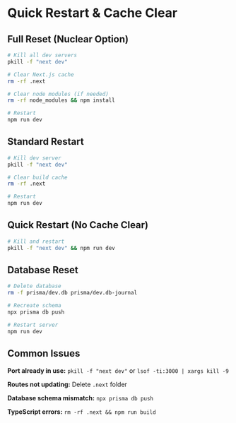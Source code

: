 # Quick Restart & Cache Clear

## Full Reset (Nuclear Option)
```bash
# Kill all dev servers
pkill -f "next dev"

# Clear Next.js cache
rm -rf .next

# Clear node modules (if needed)
rm -rf node_modules && npm install

# Restart
npm run dev
```

## Standard Restart
```bash
# Kill dev server
pkill -f "next dev"

# Clear build cache
rm -rf .next

# Restart
npm run dev
```

## Quick Restart (No Cache Clear)
```bash
# Kill and restart
pkill -f "next dev" && npm run dev
```

## Database Reset
```bash
# Delete database
rm -f prisma/dev.db prisma/dev.db-journal

# Recreate schema
npx prisma db push

# Restart server
npm run dev
```

## Common Issues

**Port already in use:** `pkill -f "next dev"` or `lsof -ti:3000 | xargs kill -9`

**Routes not updating:** Delete `.next` folder

**Database schema mismatch:** `npx prisma db push`

**TypeScript errors:** `rm -rf .next && npm run build`
